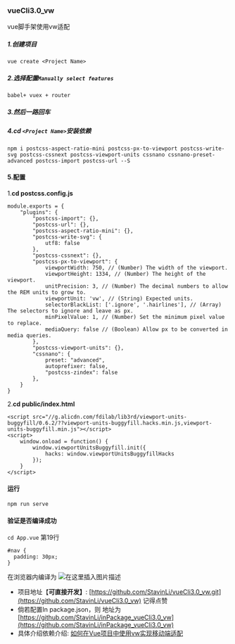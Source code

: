 ### vueCli3.0_vw
vue脚手架使用vw适配

##### 1.创建项目
`vue create <Project Name>`
##### 2.选择配置`Manually select features`  
`babel+ vuex + router`
##### 3.然后一路回车
##### 4.cd `<Project Name>`安装依赖
```
npm i postcss-aspect-ratio-mini postcss-px-to-viewport postcss-write-svg postcss-cssnext postcss-viewport-units cssnano cssnano-preset-advanced postcss-import postcss-url --S
```
#### 5.配置 
1.**cd postcss.config.js**
```
module.exports = {
    "plugins": {
        "postcss-import": {},
        "postcss-url": {},
        "postcss-aspect-ratio-mini": {},
        "postcss-write-svg": {
            utf8: false
        },
        "postcss-cssnext": {},
        "postcss-px-to-viewport": {
            viewportWidth: 750, // (Number) The width of the viewport.
            viewportHeight: 1334, // (Number) The height of the viewport.
            unitPrecision: 3, // (Number) The decimal numbers to allow the REM units to grow to.
            viewportUnit: 'vw', // (String) Expected units.
            selectorBlackList: ['.ignore', '.hairlines'], // (Array) The selectors to ignore and leave as px.
            minPixelValue: 1, // (Number) Set the minimum pixel value to replace.
            mediaQuery: false // (Boolean) Allow px to be converted in media queries.
        },
        "postcss-viewport-units": {},
        "cssnano": {
            preset: "advanced",
            autoprefixer: false,
            "postcss-zindex": false
        },
    }
}
```
2.**cd public/index.html**
```
<script src="//g.alicdn.com/fdilab/lib3rd/viewport-units-buggyfill/0.6.2/??viewport-units-buggyfill.hacks.min.js,viewport-units-buggyfill.min.js"></script>
<script>
    window.onload = function() {
        window.viewportUnitsBuggyfill.init({
            hacks: window.viewportUnitsBuggyfillHacks
        });
    }
</script>
```
#### 运行
`npm run serve`
#### 验证是否编译成功
`cd App.vue` 第19行
```
#nav {
  padding: 30px;
}
```
在浏览器内编译为
![在这里插入图片描述](https://img-blog.csdnimg.cn/2018112013494396.jpg)

- 项目地址【**可直接开发】**: [https://github.com/StavinLi/vueCli3.0_vw.git](https://github.com/StavinLi/vueCli3.0_vw) 记得点赞
- 倘若配置In package.json，则 地址为 [https://github.com/StavinLi/inPackage_vueCli3.0_vw](https://github.com/StavinLi/inPackage_vueCli3.0_vw)
- 具体介绍依赖介绍: [如何在Vue项目中使用vw实现移动端适配](https://www.w3cplus.com/mobile/vw-layout-in-vue.html)
